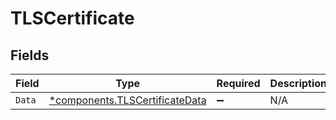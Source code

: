 # TLSCertificate


## Fields

| Field                                                                       | Type                                                                        | Required                                                                    | Description                                                                 |
| --------------------------------------------------------------------------- | --------------------------------------------------------------------------- | --------------------------------------------------------------------------- | --------------------------------------------------------------------------- |
| `Data`                                                                      | [*components.TLSCertificateData](../../models/shared/tlscertificatedata.md) | :heavy_minus_sign:                                                          | N/A                                                                         |
